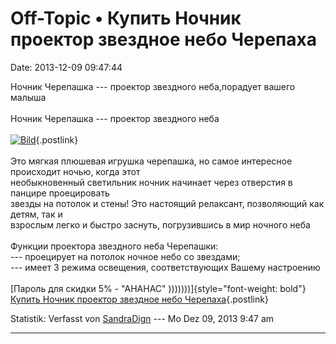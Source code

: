 Off-Topic • Купить Ночник проектор звездное небо Черепаха
=========================================================

Date: 2013-12-09 09:47:44

Ночник Черепашка --- проектор звездного неба,порадует вашего малыша\
\
Ночник Черепашка --- проектор звездного неба\
\
[![Bild](http://shablon-master.ru/img/green1.jpg)](http://shablon-master.ru/t/go.php?sid=82){.postlink}\
\
Это мягкая плюшевая игрушка черепашка, но самое интересное происходит
ночью, когда этот\
необыкновенный светильник ночник начинает через отверстия в панцире
проецировать\
звезды на потолок и стены! Это настоящий релаксант, позволяющий как
детям, так и\
взрослым легко и быстро заснуть, погрузившись в мир ночного неба\
\
Функции проектора звездного неба Черепашки:\
--- проецирует на потолок ночное небо со звездами;\
--- имеет 3 режима освещения, соответствующих Вашему настроению\
\
[Пароль для скидки 5% - \"АНАНАС\" )))))))]{style="font-weight: bold"}\
[Купить Ночник проектор звездное небо
Черепаха](http://shablon-master.ru/t/go.php?sid=82){.postlink}

Statistik: Verfasst von
[SandraDign](http://forum.yacy-websuche.de/memberlist.php?mode=viewprofile&u=9052)
--- Mo Dez 09, 2013 9:47 am

------------------------------------------------------------------------
